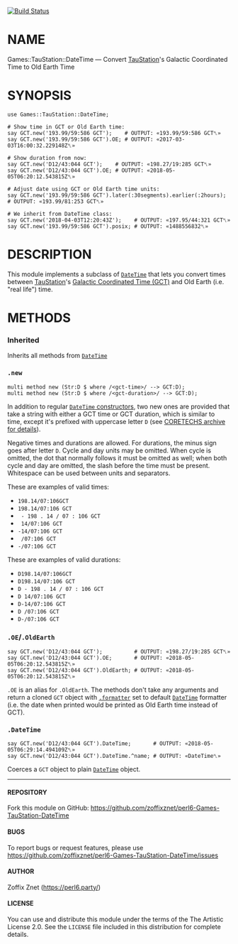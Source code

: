 [![Build Status](https://travis-ci.org/zoffixznet/perl6-Games-TauStation-DateTime.svg)](https://travis-ci.org/zoffixznet/perl6-Games-TauStation-DateTime)

# NAME

Games::TauStation::DateTime — Convert [TauStation](https://taustation.space)'s Galactic Coordinated Time to Old Earth Time

# SYNOPSIS

```perl6
use Games::TauStation::DateTime;

# Show time in GCT or Old Earth time:
say GCT.new('193.99/59:586 GCT');    # OUTPUT: «193.99/59:586 GCT␤»
say GCT.new('193.99/59:586 GCT').OE; # OUTPUT: «2017-03-03T16:00:32.229148Z␤»

# Show duration from now:
say GCT.new('D12/43:044 GCT');    # OUTPUT: «198.27/19:285 GCT␤»
say GCT.new('D12/43:044 GCT').OE; # OUTPUT: «2018-05-05T06:20:12.543815Z␤»

# Adjust date using GCT or Old Earth time units:
say GCT.new('193.99/59:586 GCT').later(:30segments).earlier(:2hours);
# OUTPUT: «193.99/81:253 GCT␤»

# We inherit from DateTime class:
say GCT.new('2018-04-03T12:20:43Z');    # OUTPUT: «197.95/44:321 GCT␤»
say GCT.new('193.99/59:586 GCT').posix; # OUTPUT: «1488556832␤»
```

# DESCRIPTION

This module implements a subclass of
[`DateTime`](https://docs.perl6.org/type/DateTime)
that lets you convert times between [TauStation](https://taustation.space/)'s
[Galactic Coordinated Time
    (GCT)](https://alpha.taustation.space/archive/general/gct) and Old Earth
(i.e. "real life") time.

# METHODS

### Inherited

Inherits all methods from [`DateTime`](https://docs.perl6.org/type/DateTime)

### `.new`

```perl6
multi method new (Str:D $ where /<gct-time>/ --> GCT:D);
multi method new (Str:D $ where /<gct-duration>/ --> GCT:D);
```

In addition to regular [`DateTime`
constructors](https://docs.perl6.org/type/DateTime#method_new), two new ones
are provided that take a string with either a GCT time or GCT duration, which
is similar to time, except it's prefixed with uppercase letter `D`
(see [CORETECHS archive for details](https://alpha.taustation.space/archive/general/gct)).

Negative times and durations are allowed. For durations, the minus sign goes
after letter `D`. Cycle and day units may be omitted. When cycle is omitted,
the dot that normally follows it must be omitted as well; when both cycle
and day are omitted, the slash before the time must be present. Whitespace
can be used between units and separators.

These are examples of valid times:

* `198.14/07:106GCT`
* `198.14/07:106 GCT`
* ` - 198 . 14 / 07 : 106 GCT`
* ` 14/07:106 GCT`
* `-14/07:106 GCT`
* ` /07:106 GCT`
* `-/07:106 GCT`

These are examples of valid durations:
* `D198.14/07:106GCT`
* `D198.14/07:106 GCT`
* `D - 198 . 14 / 07 : 106 GCT`
* `D 14/07:106 GCT`
* `D-14/07:106 GCT`
* `D /07:106 GCT`
* `D-/07:106 GCT`

### `.OE`/`.OldEarth`

```perl6
say GCT.new('D12/43:044 GCT');          # OUTPUT: «198.27/19:285 GCT␤»
say GCT.new('D12/43:044 GCT').OE;       # OUTPUT: «2018-05-05T06:20:12.543815Z␤»
say GCT.new('D12/43:044 GCT').OldEarth; # OUTPUT: «2018-05-05T06:20:12.543815Z␤»
```

`.OE` is an alias for `.OldEarth`. The methods don't take any arguments and
return a cloned `GCT` object with
[`.formatter`](https://docs.perl6.org/type/DateTime#%28Dateish%29_method_formatter)
set to default [`DateTime`](https://docs.perl6.org/type/DateTime) formatter
(i.e. the date when printed would be printed as Old Earth time instead of GCT).

### `.DateTime`

```perl6
say GCT.new('D12/43:044 GCT').DateTime;       # OUTPUT: «2018-05-05T06:29:14.494109Z␤»
say GCT.new('D12/43:044 GCT').DateTime.^name; # OUTPUT: «DateTime␤»
```

Coerces a `GCT` object to plain
[`DateTime`](https://docs.perl6.org/type/DateTime) object.

----

#### REPOSITORY

Fork this module on GitHub:
https://github.com/zoffixznet/perl6-Games-TauStation-DateTime

#### BUGS

To report bugs or request features, please use
https://github.com/zoffixznet/perl6-Games-TauStation-DateTime/issues

#### AUTHOR

Zoffix Znet (https://perl6.party/)

#### LICENSE

You can use and distribute this module under the terms of the
The Artistic License 2.0. See the `LICENSE` file included in this
distribution for complete details.
